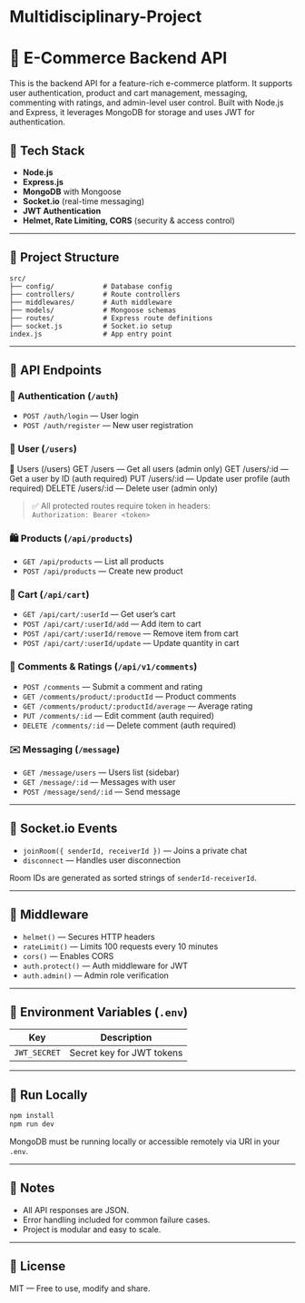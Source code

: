 # Multidisciplinary-Project

# 🛒 E-Commerce Backend API

This is the backend API for a feature-rich e-commerce platform. It supports user authentication, product and cart management, messaging, commenting with ratings, and admin-level user control. Built with Node.js and Express, it leverages MongoDB for storage and uses JWT for authentication.


## 🚀 Tech Stack

- **Node.js**
- **Express.js**
- **MongoDB** with Mongoose
- **Socket.io** (real-time messaging)
- **JWT Authentication**
- **Helmet, Rate Limiting, CORS** (security & access control)

---

## 📁 Project Structure

```
src/
├── config/            # Database config
├── controllers/       # Route controllers
├── middlewares/       # Auth middleware
├── models/            # Mongoose schemas
├── routes/            # Express route definitions
├── socket.js          # Socket.io setup
index.js               # App entry point
```

---

## 📌 API Endpoints

### 🔐 Authentication (`/auth`)
- `POST /auth/login` — User login
- `POST /auth/register` — New user registration

### 👤 User (`/users`)
👤 Users (/users)
GET /users — Get all users (admin only)
GET /users/:id — Get a user by ID (auth required)
PUT /users/:id — Update user profile (auth required)
DELETE /users/:id — Delete user (admin only)

> ✅ All protected routes require token in headers:  
> `Authorization: Bearer <token>`

### 🛍️ Products (`/api/products`)
- `GET /api/products` — List all products
- `POST /api/products` — Create new product

### 🛒 Cart (`/api/cart`)
- `GET /api/cart/:userId` — Get user’s cart
- `POST /api/cart/:userId/add` — Add item to cart
- `POST /api/cart/:userId/remove` — Remove item from cart
- `POST /api/cart/:userId/update` — Update quantity in cart

### 💬 Comments & Ratings (`/api/v1/comments`)
- `POST /comments` — Submit a comment and rating
- `GET /comments/product/:productId` — Product comments
- `GET /comments/product/:productId/average` — Average rating
- `PUT /comments/:id` — Edit comment (auth required)
- `DELETE /comments/:id` — Delete comment (auth required)

### ✉️ Messaging (`/message`)
- `GET /message/users` — Users list (sidebar)
- `GET /message/:id` — Messages with user
- `POST /message/send/:id` — Send message

---

## 💬 Socket.io Events

- `joinRoom({ senderId, receiverId })` — Joins a private chat
- `disconnect` — Handles user disconnection

Room IDs are generated as sorted strings of `senderId-receiverId`.

---

## 🔐 Middleware

- `helmet()` — Secures HTTP headers
- `rateLimit()` — Limits 100 requests every 10 minutes
- `cors()` — Enables CORS
- `auth.protect()` — Auth middleware for JWT
- `auth.admin()` — Admin role verification

---

## 🔧 Environment Variables (`.env`)

| Key          | Description               |
|--------------|---------------------------|
| `JWT_SECRET` | Secret key for JWT tokens |

---

## 🧪 Run Locally

```bash
npm install
npm run dev
```

MongoDB must be running locally or accessible remotely via URI in your `.env`.

---

## 📌 Notes

- All API responses are JSON.
- Error handling included for common failure cases.
- Project is modular and easy to scale.

---

## 📃 License

MIT — Free to use, modify and share.
